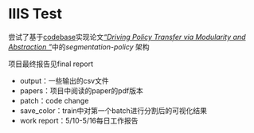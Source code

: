 # IIIS Test

尝试了基于[codebase](https://github.com/gy20073/coiltraine)实现论文[*“Driving Policy Transfer via Modularity and Abstraction ”*](https://arxiv.org/abs/1804.09364)中的*segmentation-policy* 架构

项目最终报告见final report

- output：一些输出的csv文件
- papers：项目中阅读的paper的pdf版本
- patch：code change
- save_color：train中对第一个batch进行分割后的可视化结果
- work report：5/10-5/16每日工作报告